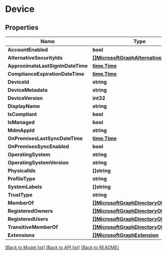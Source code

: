 # Device

## Properties

Name | Type | Description | Notes
------------ | ------------- | ------------- | -------------
**AccountEnabled** | **bool** |  | [optional] 
**AlternativeSecurityIds** | [**[]MicrosoftGraphAlternativeSecurityId**](microsoft.graph.alternativeSecurityId.md) |  | [optional] 
**ApproximateLastSignInDateTime** | [**time.Time**](time.Time.md) |  | [optional] 
**ComplianceExpirationDateTime** | [**time.Time**](time.Time.md) |  | [optional] 
**DeviceId** | **string** |  | [optional] 
**DeviceMetadata** | **string** |  | [optional] 
**DeviceVersion** | **int32** |  | [optional] 
**DisplayName** | **string** |  | [optional] 
**IsCompliant** | **bool** |  | [optional] 
**IsManaged** | **bool** |  | [optional] 
**MdmAppId** | **string** |  | [optional] 
**OnPremisesLastSyncDateTime** | [**time.Time**](time.Time.md) |  | [optional] 
**OnPremisesSyncEnabled** | **bool** |  | [optional] 
**OperatingSystem** | **string** |  | [optional] 
**OperatingSystemVersion** | **string** |  | [optional] 
**PhysicalIds** | **[]string** |  | [optional] 
**ProfileType** | **string** |  | [optional] 
**SystemLabels** | **[]string** |  | [optional] 
**TrustType** | **string** |  | [optional] 
**MemberOf** | [**[]MicrosoftGraphDirectoryObject**](microsoft.graph.directoryObject.md) |  | [optional] 
**RegisteredOwners** | [**[]MicrosoftGraphDirectoryObject**](microsoft.graph.directoryObject.md) |  | [optional] 
**RegisteredUsers** | [**[]MicrosoftGraphDirectoryObject**](microsoft.graph.directoryObject.md) |  | [optional] 
**TransitiveMemberOf** | [**[]MicrosoftGraphDirectoryObject**](microsoft.graph.directoryObject.md) |  | [optional] 
**Extensions** | [**[]MicrosoftGraphExtension**](microsoft.graph.extension.md) |  | [optional] 

[[Back to Model list]](../README.md#documentation-for-models) [[Back to API list]](../README.md#documentation-for-api-endpoints) [[Back to README]](../README.md)


